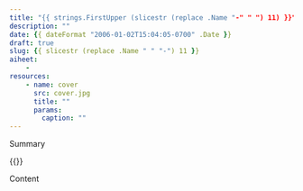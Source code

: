 ```yaml
---
title: "{{ strings.FirstUpper (slicestr (replace .Name "-" " ") 11) }}"
description: ""
date: {{ dateFormat "2006-01-02T15:04:05-0700" .Date }}
draft: true
slug: {{ slicestr (replace .Name " " "-") 11 }}
aiheet:
    - 
resources:
    - name: cover
      src: cover.jpg
      title: ""
      params:
        caption: ""
---
```

Summary

<!--more-->

{{<cover>}}

Content
